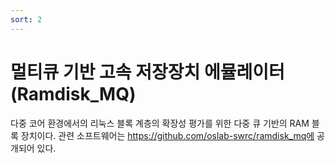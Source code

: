 ```yaml
---
sort: 2
---
```


# 멀티큐 기반 고속 저장장치 에뮬레이터(Ramdisk_MQ)

다중 코어 환경에서의 리눅스 블록 계층의 확장성 평가를 위한 다중 큐 기반의 RAM 블록 장치이다. 관련 소프트웨어는 https://github.com/oslab-swrc/ramdisk_mq에 공개되어 있다.
